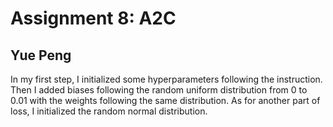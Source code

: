 Assignment 8: A2C
====
Yue Peng
----

In my first step, I initialized some hyperparameters following the instruction. Then I added biases following the random uniform distribution from 0 to 0.01 with the weights following the same distribution. As for another part of loss, I initialized the random normal distribution.